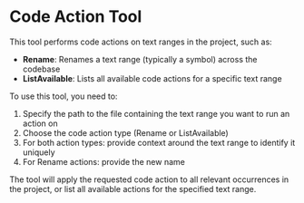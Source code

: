 # Code Action Tool

This tool performs code actions on text ranges in the project, such as:

- **Rename**: Renames a text range (typically a symbol) across the codebase
- **ListAvailable**: Lists all available code actions for a specific text range

To use this tool, you need to:
1. Specify the path to the file containing the text range you want to run an action on
2. Choose the code action type (Rename or ListAvailable)
3. For both action types: provide context around the text range to identify it uniquely
4. For Rename actions: provide the new name

The tool will apply the requested code action to all relevant occurrences in the project, or list all available actions for the specified text range.
